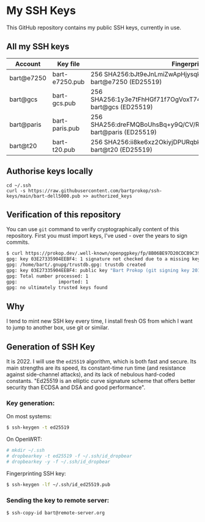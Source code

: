 # My SSH Keys

This GitHub repository contains my public SSH keys, currently in use.

## All my SSH keys

| Account    | Key file       | Fingerprint                                                                 |
| ---------- | -------------- | --------------------------------------------------------------------------- |
| bart@e7250 | bart-e7250.pub | 256 SHA256:bJt9eJnLmiZwApHjysqkRWs41Csn8FZ9xvExAKsf4lQ bart@e7250 (ED25519) |
| bart@gcs   | bart-gcs.pub   | 256 SHA256:1y3e7tFhHGf71f7OgVoxT74CbT5GMd52wyw22eQ++QM bart@gcs (ED25519)   |
| bart@paris | bart-paris.pub | 256 SHA256:dreFMQBoUhsBq+y9Q/CV/RLM1p2zeun0FvsZsO9xh5U bart@paris (ED25519) |
| bart@t20   | bart-t20.pub   | 256 SHA256:ii8ke6xz2OkiyjDPURqbk+Ar5Y/UvgZ47C9+JwuqDno bart@t20 (ED25519)   |

## Authorise keys locally

```
cd ~/.ssh
curl -s https://raw.githubusercontent.com/bartprokop/ssh-keys/main/bart-dell5000.pub >> authorized_keys
```

## Verification of this repository

You can use `git` command to verify cryptographically content of this repository.
First you must import keys, I've used - over the years to sign commits.

```bash
$ curl https://prokop.dev/.well-known/openpgpkey/fp/8B06BE97D20CDCB9C3919FDC03E27335904EEBF4.asc -s | gpg --import
gpg: key 03E27335904EEBF4: 1 signature not checked due to a missing key
gpg: /home/bart/.gnupg/trustdb.gpg: trustdb created
gpg: key 03E27335904EEBF4: public key "Bart Prokop (git signing key 20180908) <prokop.bart@gmail.com>" imported
gpg: Total number processed: 1
gpg:               imported: 1
gpg: no ultimately trusted keys found
```

## Why

I tend to mint new SSH key every time, I install fresh OS from which I want to jump to another box, use git or similar.

## Generation of SSH Key

It is 2022. I will use the `ed25519` algorithm, which is both fast and secure.
Its main strengths are its speed, its constant-time run time (and resistance against side-channel attacks), and its lack of nebulous hard-coded constants.
"Ed25519 is an elliptic curve signature scheme that offers better security than ECDSA and DSA and good performance".

### Key generation:

On most systems:

```bash
$ ssh-keygen -t ed25519
```

On OpenWRT:

```bash
# mkdir ~/.ssh
# dropbearkey -t ed25519 -f ~/.ssh/id_dropbear
# dropbearkey -y -f ~/.ssh/id_dropbear
```

Fingerprinting SSH key:

```bash
$ ssh-keygen -lf ~/.ssh/id_ed25519.pub
```

### Sending the key to remote server:

```bash
$ ssh-copy-id bart@remote-server.org
```
